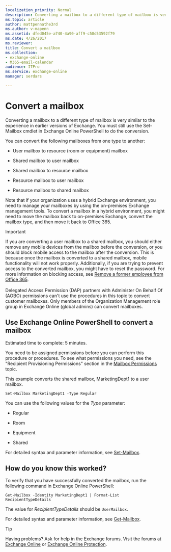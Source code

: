 ```yaml
---
localization_priority: Normal
description: Converting a mailbox to a different type of mailbox is very similar to the experience in earlier versions of Exchange. You must still use the Set-Mailbox cmdlet in Exchange Online PowerShell to do the conversion.
ms.topic: article
author: mattpennathe3rd
ms.author: v-mapenn
ms.assetid: dfed045e-a740-4a90-aff9-c58d53592f79
ms.date: 4/26/2017
ms.reviewer: 
title: Convert a mailbox
ms.collection: 
- exchange-online
- M365-email-calendar
audience: ITPro
ms.service: exchange-online
manager: serdars

---
```


# Convert a mailbox

Converting a mailbox to a different type of mailbox is very similar to the experience in earlier versions of Exchange. You must still use the Set-Mailbox cmdlet in Exchange Online PowerShell to do the conversion.

You can convert the following mailboxes from one type to another:

- User mailbox to resource (room or equipment) mailbox

- Shared mailbox to user mailbox

- Shared mailbox to resource mailbox

- Resource mailbox to user mailbox

- Resource mailbox to shared mailbox

Note that if your organization uses a hybrid Exchange environment, you need to manage your mailboxes by using the on-premises Exchange management tools. To convert a mailbox in a hybrid environment, you might need to move the mailbox back to on-premises Exchange, convert the mailbox type, and then move it back to Office 365.

> [!IMPORTANT]
> If you are converting a user mailbox to a shared mailbox, you should either remove any mobile devices from the mailbox before the conversion, or you should block mobile access to the mailbox after the conversion. This is because once the mailbox is converted to a shared mailbox, mobile functionality will not work properly. Additionally, if you are trying to prevent access to the converted mailbox, you might have to reset the password. For more information on blocking access, see [Remove a former employee from Office 365](https://go.microsoft.com/fwlink/p/?linkid=847873). <br/><br/> Delegated Access Permission (DAP) partners with Administer On Behalf Of (AOBO) permissions can't use the procedures in this topic to convert customer mailboxes. Only members of the Organization Management role group in Exchange Online (global admins) can convert mailboxes.

## Use Exchange Online PowerShell to convert a mailbox

Estimated time to complete: 5 minutes.

You need to be assigned permissions before you can perform this procedure or procedures. To see what permissions you need, see the "Recipient Provisioning Permissions" section in the [Mailbox Permissions](https://technet.microsoft.com/library/5b690bcb-c6df-4511-90e1-08ca91f43b37.aspx) topic.

This example converts the shared mailbox, MarketingDept1 to a user mailbox.

```
Set-Mailbox MarketingDept1 -Type Regular
```

You can use the following values for the _Type_ parameter:

- Regular

- Room

- Equipment

- Shared

For detailed syntax and parameter information, see [Set-Mailbox](https://docs.microsoft.com/powershell/module/exchange/mailboxes/set-mailbox).

## How do you know this worked?

To verify that you have successfully converted the mailbox, run the following command in Exchange Online PowerShell:

```
Get-Mailbox -Identity MarketingDept1 | Format-List RecipientTypeDetails
```

The value for _RecipientTypeDetails_ should be `UserMailbox`.

For detailed syntax and parameter information, see [Get-Mailbox](https://docs.microsoft.com/powershell/module/exchange/mailboxes/get-mailbox).

> [!TIP]
> Having problems? Ask for help in the Exchange forums. Visit the forums at [Exchange Online](https://go.microsoft.com/fwlink/p/?linkId=267542) or [Exchange Online Protection](https://go.microsoft.com/fwlink/p/?linkId=285351).
